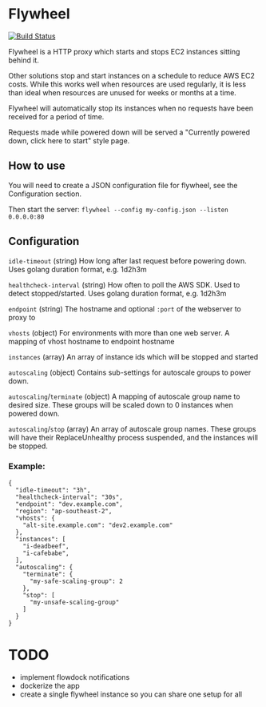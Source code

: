 # Flywheel

[![Build Status](https://travis-ci.org/fairfaxmedia/flywheel.svg?branch=develop)](https://travis-ci.org/fairfaxmedia/flywheel)

Flywheel is a HTTP proxy which starts and stops EC2 instances sitting behind
it.

Other solutions stop and start instances on a schedule to reduce AWS EC2 costs.
While this works well when resources are used regularly, it is less than ideal
when resources are unused for weeks or months at a time.

Flywheel will automatically stop its instances when no requests have been
received for a period of time.

Requests made while powered down will be served a "Currently powered down,
click here to start" style page.

## How to use

You will need to create a JSON configuration file for flywheel, see the
Configuration section.

Then start the server: `flywheel --config my-config.json --listen 0.0.0.0:80`

## Configuration

`idle-timeout` (string) How long after last request before powering down. Uses golang duration format, e.g. 1d2h3m

`healthcheck-interval` (string) How often to poll the AWS SDK. Used to detect stopped/started. Uses golang duration format, e.g. 1d2h3m

`endpoint` (string) The hostname and optional `:port` of the webserver to proxy to

`vhosts` (object) For environments with more than one web server. A mapping of vhost hostname to endpoint hostname

`instances` (array) An array of instance ids which will be stopped and started

`autoscaling` (object) Contains sub-settings for autoscale groups to power down.

`autoscaling`/`terminate` (object) A mapping of autoscale group name to desired size. These groups will be scaled down to 0 instances when powered down.

`autoscaling`/`stop` (array) An array of autoscale group names. These groups will have their ReplaceUnhealthy process suspended, and the instances will be stopped.

### Example:

```
{
  "idle-timeout": "3h",
  "healthcheck-interval": "30s",
  "endpoint": "dev.example.com",
  "region": "ap-southeast-2",
  "vhosts": {
    "alt-site.example.com": "dev2.example.com"
  },
  "instances": [
    "i-deadbeef",
    "i-cafebabe",
  ],
  "autoscaling": {
    "terminate": {
      "my-safe-scaling-group": 2
    },
    "stop": [
      "my-unsafe-scaling-group"
    ]
  }
}
```

# TODO

* implement flowdock notifications
* dockerize the app
* create a single flywheel instance so you can share one setup for all
